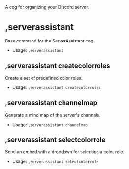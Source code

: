 A cog for organizing your Discord server.

# ,serverassistant
Base command for the ServerAssistant cog.<br/>
 - Usage: `,serverassistant`
## ,serverassistant createcolorroles
Create a set of predefined color roles.<br/>
 - Usage: `,serverassistant createcolorroles`
## ,serverassistant channelmap
Generate a mind map of the server's channels.<br/>
 - Usage: `,serverassistant channelmap`
## ,serverassistant selectcolorrole
Send an embed with a dropdown for selecting a color role.<br/>
 - Usage: `,serverassistant selectcolorrole`
